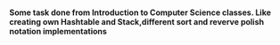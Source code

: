 #### Some task done from Introduction to Computer Science classes.  Like creating own Hashtable and Stack,different sort and reverve polish notation implementations
